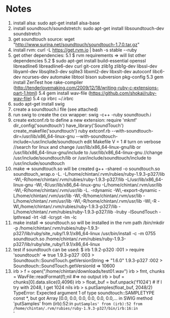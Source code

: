 Notes
=====

1. install alsa: sudo apt-get install alsa-base
2. install soundtouch/soundstretch: sudo apt-get install libsoundtouch-dev soundstretch
3. get soundtouch source: wget "http://www.surina.net/soundtouch/soundtouch-1.7.0.tar.gz"
4. install rvm: curl -L https://get.rvm.io | bash -s stable --ruby
5. get other dependencies:
5.1 $ rvm requirements => will list other dependencies
5.2 $ sudo apt-get install build-essential openssl libreadline6 libreadline6-dev curl git-core zlib1g zlib1g-dev libssl-dev libyaml-dev libsqlite3-dev sqlite3 libxml2-dev libxslt-dev autoconf libc6-dev ncurses-dev automake libtool bison subversion pkg-config
5.3 gem install ZenTest hoe rake-compiler (http://tenderlovemaking.com/2009/12/18/writing-ruby-c-extensions-part-1.html)
5.4 gem install wav-file (https://github.com/shokai/ruby-wav-file)
5.4 cp irbrc ~/.irbrc
6. sudo apt-get install swig
7. create a soundtouch.i file (see attached)
8. run swig to create the cxx wrapper: swig -c++ -ruby soundtouch.i 
9. create extconf.rb to define a new extension: 
	require 'mkmf'
	dir_config('soundtouch')
	have_library('SoundTouch')
	create_makefile('soundtouch')
	ruby extconf.rb --with-soundtouch-dir=/usr/lib/x86_64-linux-gnu --with-soundtouch-include=/usr/include/soundtouch
	edit Makefile
	V = 1 # turn on verbose
	//search for linux and change /usr/lib/x86_64-linux-gnu/lib or /usr/lib/x86_64-linux-gnu/include to /usr/lib/x86_64-linux-gnu
	//change /usr/include/soundtouch/lib or /usr/include/soundtouch/include to /usr/include/soundtouch
10. make => soundtouch.so will be created
	g++ -shared -o soundtouch.so soundtouch_wrap.o -L. -L/home/chintan/.rvm/rubies/ruby-1.9.3-p327/lib -Wl,-R/home/chintan/.rvm/rubies/ruby-1.9.3-p327/lib -L/usr/lib/x86_64-linux-gnu -Wl,-R/usr/lib/x86_64-linux-gnu -L/home/chintan/.rvm/usr/lib -Wl,-R/home/chintan/.rvm/usr/lib -L.  -rdynamic -Wl,-export-dynamic -L/home/chintan/.rvm/usr/lib  -Wl,-R/home/chintan/.rvm/usr/lib  -L/home/chintan/.rvm/usr/lib  -Wl,-R/home/chintan/.rvm/usr/lib    -Wl,-R -Wl,/home/chintan/.rvm/rubies/ruby-1.9.3-p327/lib -L/home/chintan/.rvm/rubies/ruby-1.9.3-p327/lib -lruby -lSoundTouch  -lpthread -lrt -ldl -lcrypt -lm   -lc
11. make install => soundtouch.so will be installed in the rvm path
	/bin/mkdir -p /home/chintan/.rvm/rubies/ruby-1.9.3-p327/lib/ruby/site_ruby/1.9.1/x86_64-linux
	/usr/bin/install -c -m 0755 soundtouch.so /home/chintan/.rvm/rubies/ruby-1.9.3-p327/lib/ruby/site_ruby/1.9.1/x86_64-linux
12. test if soundtouch can be used:
	$ irb
	1.9.2-p320 :001 > require 'soundtouch'
	 => true
	1.9.3-p327 :003 > Soundtouch::SoundTouch.getVersionString
	 => "1.6.0"
	1.9.3-p327 :002 > Soundtouch::SoundTouch.getVersionId
	 => 10600
13. irb > f = open("/home/chintan/downloads/test01.wav")
	irb > fmt, chunks = WavFile::readFormat(f);nil #=> no output
	irb > buf = chunks[0].data.slice(0,4096)
	irb > float_buf = buf.unpack('f1024') # If I try with 2048, I get 1024 nils
	irb > s.putSamples(float_buf, 2048/2)
	TypeError: Expected argument 1 of type soundtouch::SAMPLETYPE const *, but got Array [0.0, 0.0, 0.0, 0.0, 0.0, 0.0,...
		in SWIG method 'putSamples'
		from (irb):52:in `putSamples'
		from (irb):52
		from /home/chintan/.rvm/rubies/ruby-1.9.3-p327/bin/irb:16:in `<main>'


